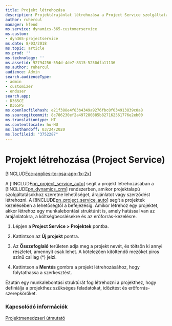 ```yaml
---
title: Projekt létrehozása
description: Projektárajánlat létrehozása a Project Service szolgáltatásban
author: ruhercul
manager: kfend
ms.service: dynamics-365-customerservice
ms.custom:
- dyn365-projectservice
ms.date: 8/03/2018
ms.topic: article
ms.prod: ''
ms.technology: ''
ms.assetid: 92794256-554d-4de7-8315-5250dfa11136
ms.author: ruhercul
audience: Admin
search.audienceType:
- admin
- customizer
- enduser
search.app:
- D365CE
- D365PS
ms.openlocfilehash: e21f388e4f83b4349a9276fbc8f034913839c0a8
ms.sourcegitcommit: 8c786230ef2a497280885b827162561776e2eb00
ms.translationtype: HT
ms.contentlocale: hu-HU
ms.lasthandoff: 03/24/2020
ms.locfileid: "3752287"
---
```

# <a name="create-a-project-project-service"></a>Projekt létrehozása (Project Service)

[!INCLUDE[cc-applies-to-psa-app-1x-2x](../includes/cc-applies-to-psa-app-1x-2x.md)]

A [!INCLUDE[pn_project_service_auto](../includes/pn-project-service-auto.md)] segít a projekt létrehozásában a [!INCLUDE[pn_dynamics_crm](../includes/pn-dynamics-crm.md)] rendszerben, amikor projektalapú szolgáltatásokhoz szeretne lehetőséget, árajánlatot vagy szerződést létrehozni. A [!INCLUDE[pn_project_service_auto](../includes/pn-project-service-auto.md)] segít a projektek kezelésében a lehetőségtől a befejezésig. Amikor létrehoz egy projektet, akkor létrehoz egy munkalebontási struktúrát is, amely hatással van az árajánlatokra, a költségbecslésekre és az erőforrás-kezelésre.  
  
1.  Lépjen a **Project Service > Projektek** pontba.  
  
2.  Kattintson az **Új projekt** pontra.  
  
3.  Az **Összefoglaló** területen adja meg a projekt nevét, és töltsön ki annyi részletet, amennyit csak lehet. A kötelezően kitöltendő mezőket piros színű csillag (*) jelzi.  
  
4.  Kattintson a **Mentés** gombra a projekt létrehozásához, hogy folytathassa a szerkesztést.  
  
Ezután egy munkalebontási struktúrát fog létrehozni a projekthez, hogy definiálja a projekthez szükséges feladatokat, időzítést és erőforrás-szerepköröket.  
  
### <a name="see-also"></a>Kapcsolódó információk  
 [Projektmenedzseri útmutató](../project-service/project-manager-guide.md)
